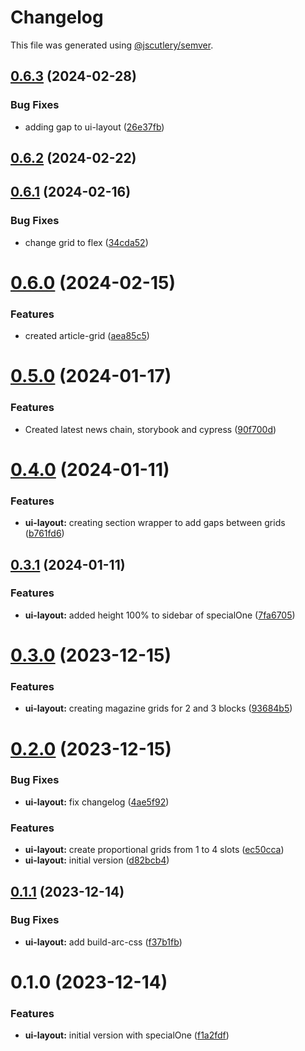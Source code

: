 # Changelog

This file was generated using [@jscutlery/semver](https://github.com/jscutlery/semver).

## [0.6.3](https://gitlab.ir7.com.br/r7/front-monorepo/compare/ui-layout-0.6.2...ui-layout-0.6.3) (2024-02-28)

### Bug Fixes

- adding gap to ui-layout ([26e37fb](https://gitlab.ir7.com.br/r7/front-monorepo/commit/26e37fb259614d79eb9fa39dcd4e62446935d404))

## [0.6.2](https://gitlab.ir7.com.br/r7/front-monorepo/compare/ui-layout-0.6.1...ui-layout-0.6.2) (2024-02-22)

## [0.6.1](https://gitlab.ir7.com.br/r7/front-monorepo/compare/ui-layout-0.6.0...ui-layout-0.6.1) (2024-02-16)

### Bug Fixes

- change grid to flex ([34cda52](https://gitlab.ir7.com.br/r7/front-monorepo/commit/34cda52ba2469277a736c5fc3d14b2030483d7ab))

# [0.6.0](https://gitlab.ir7.com.br/r7/front-monorepo/compare/ui-layout-0.5.0...ui-layout-0.6.0) (2024-02-15)

### Features

- created article-grid ([aea85c5](https://gitlab.ir7.com.br/r7/front-monorepo/commit/aea85c5262d414a20825f2bcaa5a8cd16fc56cb8))

# [0.5.0](https://gitlab.ir7.com.br/r7/front-monorepo/compare/ui-layout-0.4.0...ui-layout-0.5.0) (2024-01-17)

### Features

- Created latest news chain, storybook and cypress ([90f700d](https://gitlab.ir7.com.br/r7/front-monorepo/commit/90f700d8052ec48cd3ea61dbfb57fe7328d3ec7c))

# [0.4.0](https://gitlab.ir7.com.br/r7/front-monorepo/compare/ui-layout-0.3.1...ui-layout-0.4.0) (2024-01-11)

### Features

- **ui-layout:** creating section wrapper to add gaps between grids ([b761fd6](https://gitlab.ir7.com.br/r7/front-monorepo/commit/b761fd6e27264192e9de85f2c08a0f9fe289f3cf))

## [0.3.1](https://gitlab.ir7.com.br/r7/front-monorepo/compare/ui-layout-0.3.0...ui-layout-0.3.1) (2024-01-11)

### Features

- **ui-layout:** added height 100% to sidebar of specialOne ([7fa6705](https://gitlab.ir7.com.br/r7/front-monorepo/commit/7fa6705b9ebb67b03d3910780681583352698e69))

# [0.3.0](https://gitlab.ir7.com.br/r7/front-monorepo/compare/ui-layout-0.2.0...ui-layout-0.3.0) (2023-12-15)

### Features

- **ui-layout:** creating magazine grids for 2 and 3 blocks ([93684b5](https://gitlab.ir7.com.br/r7/front-monorepo/commit/93684b5d8843fbee11c9f5ba8d85da4a1082af97))

# [0.2.0](https://gitlab.ir7.com.br/r7/front-monorepo/compare/ui-layout-0.1.1...ui-layout-0.2.0) (2023-12-15)

### Bug Fixes

- **ui-layout:** fix changelog ([4ae5f92](https://gitlab.ir7.com.br/r7/front-monorepo/commit/4ae5f92e2fbf500ddb110abadd9c54f94fb8e91c))

### Features

- **ui-layout:** create proportional grids from 1 to 4 slots ([ec50cca](https://gitlab.ir7.com.br/r7/front-monorepo/commit/ec50cca87e008e87f4e1c394ebdee73bbed228da))
- **ui-layout:** initial version ([d82bcb4](https://gitlab.ir7.com.br/r7/front-monorepo/commit/d82bcb4005b61c065f536b617fb873a5c440c609))

## [0.1.1](https://gitlab.ir7.com.br/r7/front-monorepo/compare/ui-layout-0.1.0...ui-layout-0.1.1) (2023-12-14)

### Bug Fixes

- **ui-layout:** add build-arc-css ([f37b1fb](https://gitlab.ir7.com.br/r7/front-monorepo/commit/f37b1fb44971b4265e1ba1c1d2c72e430f631d90))

# 0.1.0 (2023-12-14)

### Features

- **ui-layout:** initial version with specialOne ([f1a2fdf](https://gitlab.ir7.com.br/r7/front-monorepo/commit/f1a2fdf5fdf2a3e3bb864d4f9445181413e01ca6))
